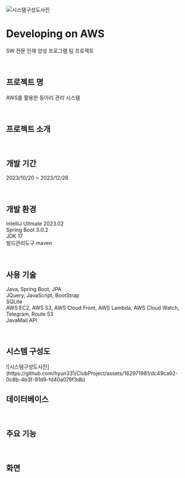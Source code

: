 ![시스템구성도사진](https://github.com/hyun331/ClubProject/assets/162971981/dc49ca92-0c8b-4b3f-91d9-fd40a076f3db)


<h1>Developing on AWS</h1>
<p>SW 전문 인재 양성 프로그램 팀 프로젝트</p>
<br>

<h2>프로젝트 명</h2>
<p>AWS를 활용한 동아리 관리 시스템</p>
<br>

<h2>프로젝트 소개</h2>
<p></p>
<br>

<h2>개발 기간</h2>
<p>2023/10/20 ~ 2023/12/26</p>
<br>

<h2>개발 환경</h2>
<p>
IntelliJ Ultmate 2023.02 <br>
Spring Boot 3.0.2 <br>
JDK 17 <br>
빌드관리도구 maven
</p>
<br>

<h2>사용 기술</h2>
<p>
	Java, Spring Boot, JPA
	<br>
	JQuery,	JavaScript,	BootStrap
	<br>
 	SQLite
	<br>
	AWS EC2, AWS S3, AWS Cloud Front, AWS Lambda, AWS Cloud Watch, Telegram, Route 53 
	<br>
	JavaMail API
	<br>
</p>
<br>

<h2>시스템 구성도</h2>
![시스템구성도사진](https://github.com/hyun331/ClubProject/assets/162971981/dc49ca92-0c8b-4b3f-91d9-fd40a076f3db)
<br>

<h2>데이터베이스</h2>
<p></p>
<br>

<h2>주요 기능</h2>
<p></p>
<br>

<h2>화면</h2>
<p></p>
<br>
